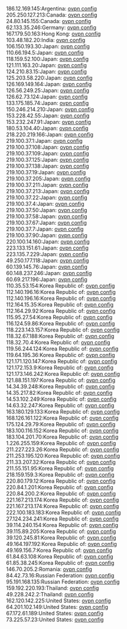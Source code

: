 186.12.169.145:Argentina: [ovpn config](vpn/186_12_169_145.ovpn)  
205.250.127.213:Canada: [ovpn config](vpn/205_250_127_213.ovpn)  
24.80.145.155:Canada: [ovpn config](vpn/24_80_145_155.ovpn)  
62.133.35.246:Germany: [ovpn config](vpn/62_133_35_246.ovpn)  
167.179.50.163:Hong Kong: [ovpn config](vpn/167_179_50_163.ovpn)  
103.48.182.20:India: [ovpn config](vpn/103_48_182_20.ovpn)  
106.150.193.30:Japan: [ovpn config](vpn/106_150_193_30.ovpn)  
110.66.194.5:Japan: [ovpn config](vpn/110_66_194_5.ovpn)  
118.159.52.100:Japan: [ovpn config](vpn/118_159_52_100.ovpn)  
121.111.163.20:Japan: [ovpn config](vpn/121_111_163_20.ovpn)  
124.210.83.15:Japan: [ovpn config](vpn/124_210_83_15.ovpn)  
125.203.58.220:Japan: [ovpn config](vpn/125_203_58_220.ovpn)  
126.169.149.164:Japan: [ovpn config](vpn/126_169_149_164.ovpn)  
126.56.249.25:Japan: [ovpn config](vpn/126_56_249_25.ovpn)  
126.62.73.124:Japan: [ovpn config](vpn/126_62_73_124.ovpn)  
133.175.185.74:Japan: [ovpn config](vpn/133_175_185_74.ovpn)  
150.246.214.210:Japan: [ovpn config](vpn/150_246_214_210.ovpn)  
153.228.42.55:Japan: [ovpn config](vpn/153_228_42_55.ovpn)  
153.232.247.91:Japan: [ovpn config](vpn/153_232_247_91.ovpn)  
180.53.104.40:Japan: [ovpn config](vpn/180_53_104_40.ovpn)  
218.220.219.166:Japan: [ovpn config](vpn/218_220_219_166.ovpn)  
219.100.37.1:Japan: [ovpn config](vpn/219_100_37_1.ovpn)  
219.100.37.108:Japan: [ovpn config](vpn/219_100_37_108.ovpn)  
219.100.37.109:Japan: [ovpn config](vpn/219_100_37_109.ovpn)  
219.100.37.125:Japan: [ovpn config](vpn/219_100_37_125.ovpn)  
219.100.37.138:Japan: [ovpn config](vpn/219_100_37_138.ovpn)  
219.100.37.19:Japan: [ovpn config](vpn/219_100_37_19.ovpn)  
219.100.37.205:Japan: [ovpn config](vpn/219_100_37_205.ovpn)  
219.100.37.211:Japan: [ovpn config](vpn/219_100_37_211.ovpn)  
219.100.37.213:Japan: [ovpn config](vpn/219_100_37_213.ovpn)  
219.100.37.22:Japan: [ovpn config](vpn/219_100_37_22.ovpn)  
219.100.37.4:Japan: [ovpn config](vpn/219_100_37_4.ovpn)  
219.100.37.50:Japan: [ovpn config](vpn/219_100_37_50.ovpn)  
219.100.37.58:Japan: [ovpn config](vpn/219_100_37_58.ovpn)  
219.100.37.67:Japan: [ovpn config](vpn/219_100_37_67.ovpn)  
219.100.37.7:Japan: [ovpn config](vpn/219_100_37_7.ovpn)  
219.100.37.90:Japan: [ovpn config](vpn/219_100_37_90.ovpn)  
220.100.14.160:Japan: [ovpn config](vpn/220_100_14_160.ovpn)  
223.133.151.61:Japan: [ovpn config](vpn/223_133_151_61.ovpn)  
223.135.7.229:Japan: [ovpn config](vpn/223_135_7_229.ovpn)  
49.250.177.118:Japan: [ovpn config](vpn/49_250_177_118.ovpn)  
60.139.145.76:Japan: [ovpn config](vpn/60_139_145_76.ovpn)  
60.148.237.246:Japan: [ovpn config](vpn/60_148_237_246.ovpn)  
60.69.217.196:Japan: [ovpn config](vpn/60_69_217_196.ovpn)  
110.35.53.154:Korea Republic of: [ovpn config](vpn/110_35_53_154.ovpn)  
112.140.196.16:Korea Republic of: [ovpn config](vpn/112_140_196_16.ovpn)  
112.140.196.16:Korea Republic of: [ovpn config](vpn/112_140_196_16.ovpn)  
112.164.15.35:Korea Republic of: [ovpn config](vpn/112_164_15_35.ovpn)  
112.164.29.92:Korea Republic of: [ovpn config](vpn/112_164_29_92.ovpn)  
115.95.27.54:Korea Republic of: [ovpn config](vpn/115_95_27_54.ovpn)  
116.124.59.86:Korea Republic of: [ovpn config](vpn/116_124_59_86.ovpn)  
118.223.143.157:Korea Republic of: [ovpn config](vpn/118_223_143_157.ovpn)  
118.32.67.188:Korea Republic of: [ovpn config](vpn/118_32_67_188.ovpn)  
118.32.70.4:Korea Republic of: [ovpn config](vpn/118_32_70_4.ovpn)  
119.56.244.124:Korea Republic of: [ovpn config](vpn/119_56_244_124.ovpn)  
119.64.195.36:Korea Republic of: [ovpn config](vpn/119_64_195_36.ovpn)  
121.171.120.147:Korea Republic of: [ovpn config](vpn/121_171_120_147.ovpn)  
121.172.153.9:Korea Republic of: [ovpn config](vpn/121_172_153_9.ovpn)  
121.173.146.242:Korea Republic of: [ovpn config](vpn/121_173_146_242.ovpn)  
121.88.151.197:Korea Republic of: [ovpn config](vpn/121_88_151_197.ovpn)  
14.34.39.248:Korea Republic of: [ovpn config](vpn/14_34_39_248.ovpn)  
14.35.217.82:Korea Republic of: [ovpn config](vpn/14_35_217_82.ovpn)  
14.53.102.249:Korea Republic of: [ovpn config](vpn/14_53_102_249.ovpn)  
14.63.32.247:Korea Republic of: [ovpn config](vpn/14_63_32_247.ovpn)  
163.180.129.133:Korea Republic of: [ovpn config](vpn/163_180_129_133.ovpn)  
168.126.161.122:Korea Republic of: [ovpn config](vpn/168_126_161_122.ovpn)  
175.124.29.79:Korea Republic of: [ovpn config](vpn/175_124_29_79.ovpn)  
183.100.116.152:Korea Republic of: [ovpn config](vpn/183_100_116_152.ovpn)  
183.104.201.70:Korea Republic of: [ovpn config](vpn/183_104_201_70.ovpn)  
1.226.255.159:Korea Republic of: [ovpn config](vpn/1_226_255_159.ovpn)  
211.227.223.26:Korea Republic of: [ovpn config](vpn/211_227_223_26.ovpn)  
211.253.195.120:Korea Republic of: [ovpn config](vpn/211_253_195_120.ovpn)  
211.33.207.32:Korea Republic of: [ovpn config](vpn/211_33_207_32.ovpn)  
211.55.151.95:Korea Republic of: [ovpn config](vpn/211_55_151_95.ovpn)  
218.159.159.3:Korea Republic of: [ovpn config](vpn/218_159_159_3.ovpn)  
220.80.179.12:Korea Republic of: [ovpn config](vpn/220_80_179_12.ovpn)  
220.84.1.201:Korea Republic of: [ovpn config](vpn/220_84_1_201.ovpn)  
220.84.200.2:Korea Republic of: [ovpn config](vpn/220_84_200_2.ovpn)  
221.167.213.174:Korea Republic of: [ovpn config](vpn/221_167_213_174.ovpn)  
221.167.213.174:Korea Republic of: [ovpn config](vpn/221_167_213_174.ovpn)  
222.100.183.183:Korea Republic of: [ovpn config](vpn/222_100_183_183.ovpn)  
27.124.234.241:Korea Republic of: [ovpn config](vpn/27_124_234_241.ovpn)  
39.114.240.154:Korea Republic of: [ovpn config](vpn/39_114_240_154.ovpn)  
39.115.89.205:Korea Republic of: [ovpn config](vpn/39_115_89_205.ovpn)  
39.120.245.81:Korea Republic of: [ovpn config](vpn/39_120_245_81.ovpn)  
49.164.197.192:Korea Republic of: [ovpn config](vpn/49_164_197_192.ovpn)  
49.169.156.7:Korea Republic of: [ovpn config](vpn/49_169_156_7.ovpn)  
61.84.63.108:Korea Republic of: [ovpn config](vpn/61_84_63_108.ovpn)  
61.85.38.245:Korea Republic of: [ovpn config](vpn/61_85_38_245.ovpn)  
146.70.205.2:Romania: [ovpn config](vpn/146_70_205_2.ovpn)  
84.42.73.16:Russian Federation: [ovpn config](vpn/84_42_73_16.ovpn)  
95.191.168.135:Russian Federation: [ovpn config](vpn/95_191_168_135.ovpn)  
159.192.220.193:Thailand: [ovpn config](vpn/159_192_220_193.ovpn)  
49.228.242.2:Thailand: [ovpn config](vpn/49_228_242_2.ovpn)  
162.120.142.225:United States: [ovpn config](vpn/162_120_142_225.ovpn)  
64.201.102.149:United States: [ovpn config](vpn/64_201_102_149.ovpn)  
67.172.61.189:United States: [ovpn config](vpn/67_172_61_189.ovpn)  
73.225.57.23:United States: [ovpn config](vpn/73_225_57_23.ovpn)  
